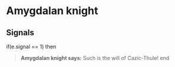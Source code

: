# Amygdalan knight


## Signals

if(e.signal == 1) then


>**Amygdalan knight says:** Such is the will of Cazic-Thule!
end
